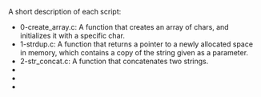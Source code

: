 A short description of each script:
+ 0-create_array.c: A function that creates an array of chars, and initializes it with a specific char.
+ 1-strdup.c: A function that returns a pointer to a newly allocated space in memory, which contains a copy of the string given as a parameter.
+ 2-str_concat.c: A function that concatenates two strings.
+
+
+

